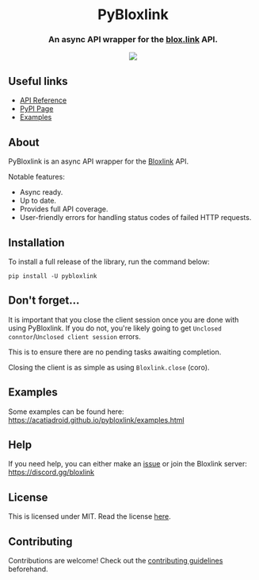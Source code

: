 <div align="center">
    <h1>PyBloxlink</h1>
    <h3>An async API wrapper for the <a href="https://blox.link">blox.link</a> API.</h3>
    <img src="https://img.shields.io/pypi/v/pybloxlink.svg">
</div>

## Useful links
* [API Reference](https://acatiadroid.github.io/pybloxlink/api.html)
* [PyPI Page](https://pypi.org/project/pybloxlink/)
* [Examples](https://acatiadroid.github.io/pybloxlink/examples.html)

## About
PyBloxlink is an async API wrapper for the [Bloxlink](https://blox.link) API.

Notable features:
* Async ready.
* Up to date.
* Provides full API coverage.
* User-friendly errors for handling status codes of failed HTTP requests.

## Installation
To install a full release of the library, run the command below:

```
pip install -U pybloxlink
```

## Don't forget...
It is important that you close the client session once you are done with using PyBloxlink. If you do not, you're likely going to get `Unclosed conntor`/`Unclosed client session` errors.

This is to ensure there are no pending tasks awaiting completion.

Closing the client is as simple as using `Bloxlink.close` (coro).

## Examples
Some examples can be found here: https://acatiadroid.github.io/pybloxlink/examples.html

## Help
If you need help, you can either make an [issue](https://github.com/acatiadroid/pybloxlink/issues/new) or join the Bloxlink server: https://discord.gg/bloxlink

## License
This is licensed under MIT. Read the license [here](https://github.com/acatiadroid/pybloxlink/blob/main/LICENSE.txt).

## Contributing
Contributions are welcome! Check out the [contributing guidelines](https://github.com/acatiadroid/pybloxlink/blob/main/.github/CONTRIBUTING.md) beforehand.
